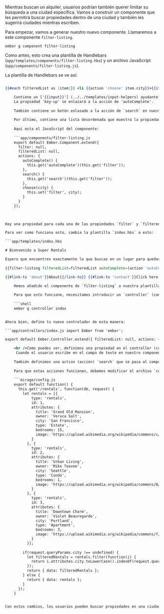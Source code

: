 Mientras buscan un alquiler, usuarios podrían también querer limitar su búsqueda a una ciudad específica. Vamos a construir un componente que les permitirá buscar propiedades dentro de una ciudad y también les sugerirá ciudades mientras escriben.

Para empezar, vamos a generar nuestro nuevo componente. Llamaremos a este componente `filter-listing`.

```shell
ember g component filter-listing
```

Como antes, esto crea una plantilla de Handlebars (`app/templates/components/filter-listing.hbs`) y un archivo JavaScript (`app/components/filter-listing.js`).

La plantilla de Handlebars se ve así:

```app/templates/components/filter-listing.hbs City: {{input value=filter key-up=(action 'autoComplete')}} <button {{action 'search'}}>Search</button>

{{#each filteredList as |item|}} <li {{action 'choose' item.city}}>{{item.city}}</li> {{/each}} 

    Contiene un ['{{input}}'] (../../templates/input-helpers) ayudante que produce un campo de texto donde el usuario puede escribir un patrón para filtrar la lista de ciudades en una búsqueda. La propiedad `value` del `input` se enlazará a la propiedad `filter` de nuestro componente.
    La propiedad 'key-up' se enlazará a la acción de 'autoComplete'.
    
    También contiene un botón enlazado a la acción de `search` en nuestro componente.
    
    Por último, contiene una lista desordenada que muestra la propiedad de `city` de cada elemento de la propiedad `filteredList` en nuestro componente. Haciendo clic en un elemento de la lista, activará la acción `choose` con la propiedad `city` del elemento como parámetro, que luego populara el campo `input` con el nombre de `city`.
    
    Aqui esta el JavaScript del componente:
    
    ```app/components/filter-listing.js
    export default Ember.Component.extend({
      filter: null,
      filteredList: null,
      actions: {
        autoComplete() {
          this.get('autoComplete')(this.get('filter'));
        },
        search() {
          this.get('search')(this.get('filter'));
        },
        choose(city) {
          this.set('filter', city);
        }
      }
    });
    
    

Hay una propiedad para cada una de las propiedades `filter` y `filteredList` y también para cada una de las acciones descritas anteriormente. Lo interesante es que sólo la acción de `choose` está definida por el componente. La lógica de cada una de las acciones `search` y `autoComplete` serán obtenidas de las propiedades del componente, esto significa que estas acciones tienen que ser pasadas \[passed\] (../../components/triggering-changes-with-actions/#toc_passing-the-action-to-the-component) por el objeto que llama a este componente, este patrón es conocido como acciones de cierre *closure actions*.

Para ver como funciona esto, cambia la plantilla `index.hbs` a esto:

```app/templates/index.hbs 

# Bienvenido a Super Rentals

Espero que encuentres exactamente lo que buscas en un lugar para quedarte.   
  
{{filter-listing filteredList=filteredList autoComplete=(action 'autoComplete') search=(action 'search')}} {{#each model as |rentalUnit|}} {{rental-listing rental=rentalUnit}} {{/each}}

{{#link-to 'about'}}About{{/link-to}} {{#link-to 'contact'}}Click here to contact us.{{/link-to}}

    Hemos añadido el componente de `filter-listing` a nuestra plantilla 'index.hbs'. Luego pasamos en las funciones y propiedades que queremos que el component (componente) de `filter-listing` a utilizar, para que la página de `index` pueda definir como quiere el component (componente) se comporte, y así que el component (componente) pueda utilizar las propiedades y funciones específicas.
    
    Para que esto funcione, necesitamos introducir un `controller` (controlador) en nuestra aplicación. Genera un controlador para la página de `index` ejecutando lo siguiente:
    
    ```shell
    ember g controller index
    

Ahora bien, define tu nuevo controlador de esta manera:

```app/controllers/index.js import Ember from 'ember';

export default Ember.Controller.extend({ filteredList: null, actions: { autoComplete(param) { if (param !== '') { this.get('store').query('rental', { city: param }).then((result) => this.set('filteredList', result)); } else { this.set('filteredList', null); } }, search(param) { if (param !== '') { this.store.query('rental', { city: param }).then((result) => this.set('model', result)); } else { this.get('store').findAll('rental').then((result) => this.set('model', result)); } } } });

    <br />Como puedes ver, definimos una propiedad en el controller (controlador) llamada `filteredList'` que es referenciada desde dentro del action (acción) `autocomplete`.
     Cuando el usuario escribe en el campo de texto en nuestro component (componente), este es el action (acción) que se llama. Este action (acción) filtra la información de `rental` para buscar por los registros de datos que coincidan con lo que el usuario ha escrito hasta ahora. Cuando se ejecuta esta acción, el resultado de la consulta se coloca en la propiedad `filteredList` que se utiliza para rellenar la lista de autocompletar en el component (componente).
    
    También definimos una action (acción) `search` que se pasa al component(componente), y se llama cuando se hace clic en el botón search. Esto es ligeramente diferente en que el resultado de la consulta realmente se utiliza para actualizar el `model`(modelo) de la ruta `index`, y que cambia el listado completo de alquiler en la página.
    
    Para que estas acciones funcionen, debemos modificar el archivo `config.js` de Mirage para que se vea como este y pueda responder a nuestras consultas.
    
    ```mirage/config.js
    export default function() {
      this.get('/rentals', function(db, request) {
        let rentals = [{
            type: 'rentals',
            id: 1,
            attributes: {
              title: 'Grand Old Mansion',
              owner: 'Veruca Salt',
              city: 'San Francisco',
              type: 'Estate',
              bedrooms: 15,
              image: 'https://upload.wikimedia.org/wikipedia/commons/c/cb/Crane_estate_(5).jpg'
            }
          }, {
            type: 'rentals',
            id: 2,
            attributes: {
              title: 'Urban Living',
              owner: 'Mike Teavee',
              city: 'Seattle',
              type: 'Condo',
              bedrooms: 1,
              image: 'https://upload.wikimedia.org/wikipedia/commons/0/0e/Alfonso_13_Highrise_Tegucigalpa.jpg'
            }
          }, {
            type: 'rentals',
            id: 3,
            attributes: {
              title: 'Downtown Charm',
              owner: 'Violet Beauregarde',
              city: 'Portland',
              type: 'Apartment',
              bedrooms: 3,
              image: 'https://upload.wikimedia.org/wikipedia/commons/f/f7/Wheeldon_Apartment_Building_-_Portland_Oregon.jpg'
            }
          }];
    
        if(request.queryParams.city !== undefined) {
          let filteredRentals = rentals.filter(function(i) {
            return i.attributes.city.toLowerCase().indexOf(request.queryParams.city.toLowerCase()) !== -1;
          });
          return { data: filteredRentals };
        } else {
          return { data: rentals };
        }
      });
    }
    

Con estos cambios, los usuarios pueden buscar propiedades en una ciudad determinada, con un campo de búsqueda que ofrece sugerencias mientras escribe.